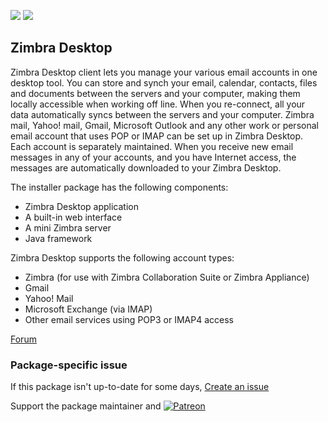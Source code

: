 [![](https://img.shields.io/chocolatey/v/zimbra-desktop?color=green&label=zimbra-desktop)](https://chocolatey.org/packages/zimbra-desktop) [![](https://img.shields.io/chocolatey/dt/zimbra-desktop)](https://chocolatey.org/packages/zimbra-desktop)

## Zimbra Desktop
Zimbra Desktop client lets you manage your various email accounts in one desktop tool. You can store and synch your email, calendar, contacts, files and documents between the servers and your computer, making them locally accessible when working off line. When you re-connect, all your data automatically syncs between the servers and your computer. Zimbra mail, Yahoo! mail, Gmail, Microsoft Outlook and any other work or personal email account that uses POP or IMAP can be set up in Zimbra Desktop. Each account is separately maintained. When you receive new email messages in any of your accounts, and you have Internet access, the messages are automatically downloaded to your Zimbra Desktop.

The installer package has the following components:

* Zimbra Desktop application
* A built-in web interface
* A mini Zimbra server
* Java framework

Zimbra Desktop supports the following account types:

* Zimbra (for use with Zimbra Collaboration Suite or Zimbra Appliance)
* Gmail
* Yahoo! Mail
* Microsoft Exchange (via IMAP)
* Other email services using POP3 or IMAP4 access

[Forum](https://forums.zimbra.org/)

### Package-specific issue
If this package isn't up-to-date for some days, [Create an issue](https://github.com/tunisiano187/Chocolatey-packages/issues/new/choose)

Support the package maintainer and [![Patreon](https://cdn.jsdelivr.net/gh/tunisiano187/Chocolatey-packages@d15c4e19c709e7148588d4523ffc6dd3cd3c7e5e/icons/patreon.png)](https://www.patreon.com/tunisiano)
